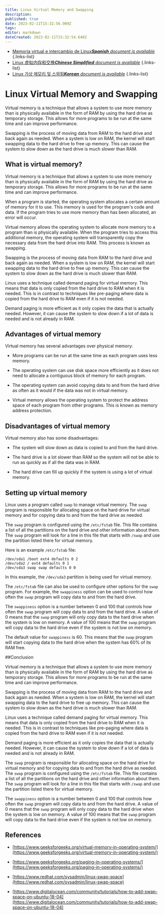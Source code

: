 ```yaml
---
title: Linux Virtual Memory and Swapping
description: 
published: true
date: 2023-02-11T15:32:56.909Z
tags: 
editor: markdown
dateCreated: 2023-02-11T15:32:54.640Z
---
```


- [Memoria virtual e intercambio de Linux***Spanish** document is available*](/es/Knowledge-base/Linux/linux-virtual-memory-and-swapping)
{.links-list}
- [Linux 虚拟内存和交换***Chinese Simplified** document is available*](/zh/Knowledge-base/Linux/linux-virtual-memory-and-swapping)
{.links-list}
- [Linux 가상 메모리 및 스와핑***Korean** document is available*](/ko/Knowledge-base/Linux/linux-virtual-memory-and-swapping)
{.links-list}


# Linux Virtual Memory and Swapping

Virtual memory is a technique that allows a system to use more memory than is physically available in the form of RAM by using the hard drive as temporary storage. This allows for more programs to be run at the same time and can improve performance.

Swapping is the process of moving data from RAM to the hard drive and back again as needed. When a system is low on RAM, the kernel will start swapping data to the hard drive to free up memory. This can cause the system to slow down as the hard drive is much slower than RAM.

## What is virtual memory?

Virtual memory is a technique that allows a system to use more memory than is physically available in the form of RAM by using the hard drive as temporary storage. This allows for more programs to be run at the same time and can improve performance.

When a program is started, the operating system allocates a certain amount of memory for it to use. This memory is used for the program's code and data. If the program tries to use more memory than has been allocated, an error will occur.

Virtual memory allows the operating system to allocate more memory to a program than is physically available. When the program tries to access this additional memory, the operating system will transparently copy the necessary data from the hard drive into RAM. This process is known as swapping.

Swapping is the process of moving data from RAM to the hard drive and back again as needed. When a system is low on RAM, the kernel will start swapping data to the hard drive to free up memory. This can cause the system to slow down as the hard drive is much slower than RAM.

Linux uses a technique called demand paging for virtual memory. This means that data is only copied from the hard drive to RAM when it is needed. This is in contrast to techniques like pre-paging where data is copied from the hard drive to RAM even if it is not needed.

Demand paging is more efficient as it only copies the data that is actually needed. However, it can cause the system to slow down if a lot of data is needed and is not already in RAM.

## Advantages of virtual memory

Virtual memory has several advantages over physical memory:

* More programs can be run at the same time as each program uses less memory.

* The operating system can use disk space more efficiently as it does not need to allocate a contiguous block of memory for each program.

* The operating system can avoid copying data to and from the hard drive as often as it would if the data was not in virtual memory.

* Virtual memory allows the operating system to protect the address space of each program from other programs. This is known as memory address protection.

## Disadvantages of virtual memory

Virtual memory also has some disadvantages:

* The system will slow down as data is copied to and from the hard drive.

* The hard drive is a lot slower than RAM so the system will not be able to run as quickly as if all the data was in RAM.

* The hard drive can fill up quickly if the system is using a lot of virtual memory.

## Setting up virtual memory

Linux uses a program called `swap` to manage virtual memory. The `swap` program is responsible for allocating space on the hard drive for virtual memory and for copying data to and from the hard drive as needed.

The `swap` program is configured using the `/etc/fstab` file. This file contains a list of all the partitions on the hard drive and other information about them. The `swap` program will look for a line in this file that starts with `/swap` and use the partition listed there for virtual memory.

Here is an example `/etc/fstab` file:

    /dev/sda1 /boot ext4 defaults 0 2
    /dev/sda2 / ext4 defaults 0 1
    /dev/sda3 swap swap defaults 0 0

In this example, the `/dev/sda3` partition is being used for virtual memory.

The `/etc/fstab` file can also be used to configure other options for the `swap` program. For example, the `swappiness` option can be used to control how often the `swap` program will copy data to and from the hard drive.

The `swappiness` option is a number between 0 and 100 that controls how often the `swap` program will copy data to and from the hard drive. A value of 0 means that the `swap` program will only copy data to the hard drive when the system is low on memory. A value of 100 means that the `swap` program will copy data to the hard drive even if the system is not low on memory.

The default value for `swappiness` is 60. This means that the `swap` program will start copying data to the hard drive when the system has 60% of its RAM free.

##Conclusion

Virtual memory is a technique that allows a system to use more memory than is physically available in the form of RAM by using the hard drive as temporary storage. This allows for more programs to be run at the same time and can improve performance.

Swapping is the process of moving data from RAM to the hard drive and back again as needed. When a system is low on RAM, the kernel will start swapping data to the hard drive to free up memory. This can cause the system to slow down as the hard drive is much slower than RAM.

 Linux uses a technique called demand paging for virtual memory. This means that data is only copied from the hard drive to RAM when it is needed. This is in contrast to techniques like pre-paging where data is copied from the hard drive to RAM even if it is not needed.

Demand paging is more efficient as it only copies the data that is actually needed. However, it can cause the system to slow down if a lot of data is needed and is not already in RAM.

The `swap` program is responsible for allocating space on the hard drive for virtual memory and for copying data to and from the hard drive as needed. The `swap` program is configured using the `/etc/fstab` file. This file contains a list of all the partitions on the hard drive and other information about them. The `swap` program will look for a line in this file that starts with `/swap` and use the partition listed there for virtual memory.

The `swappiness` option is a number between 0 and 100 that controls how often the `swap` program will copy data to and from the hard drive. A value of 0 means that the `swap` program will only copy data to the hard drive when the system is low on memory. A value of 100 means that the `swap` program will copy data to the hard drive even if the system is not low on memory.

## References

* [https://www.geeksforgeeks.org/virtual-memory-in-operating-system/](https://www.geeksforgeeks.org/virtual-memory-in-operating-system/)

* [https://www.geeksforgeeks.org/paging-in-operating-systems/](https://www.geeksforgeeks.org/paging-in-operating-systems/)

* [https://www.redhat.com/sysadmin/linux-swap-space](https://www.redhat.com/sysadmin/linux-swap-space)

* [https://www.digitalocean.com/community/tutorials/how-to-add-swap-space-on-ubuntu-18-04](https://www.digitalocean.com/community/tutorials/how-to-add-swap-space-on-ubuntu-18-04)